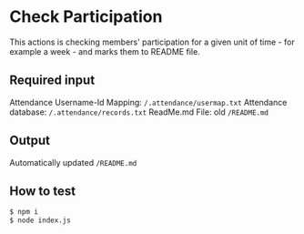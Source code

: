 # Check Participation

This actions is checking members' participation for a given unit of time - for example a week - and marks them to README file.

## Required input

Attendance Username-Id Mapping: `/.attendance/usermap.txt`
Attendance database: `/.attendance/records.txt`
ReadMe.md File: old `/README.md`

## Output

Automatically updated `/README.md`

## How to test

```bash
$ npm i
$ node index.js
```

